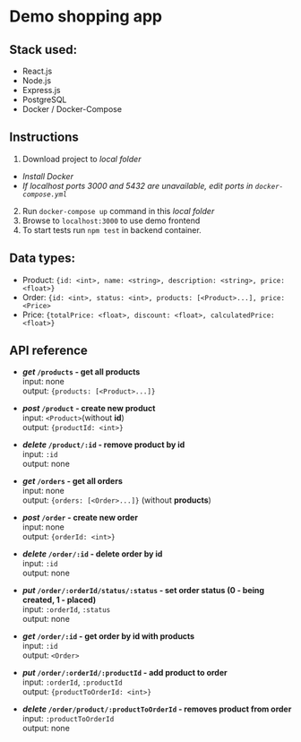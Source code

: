 # Demo shopping app

## Stack used:
* React.js
* Node.js
* Express.js
* PostgreSQL
* Docker / Docker-Compose
## Instructions
1. Download project to *local folder*
* *Install Docker*
* *If localhost ports 3000 and 5432 are unavailable, edit ports in `docker-compose.yml`*
2. Run `docker-compose up` command in this *local folder*
3. Browse to `localhost:3000` to use demo frontend
4. To start tests run `npm test` in backend container.

## Data types:
* Product: `{id: <int>, name: <string>, description: <string>, price: <float>}`
* Order: `{id: <int>, status: <int>, products: [<Product>...], price: <Price>`
* Price: `{totalPrice: <float>, discount: <float>, calculatedPrice: <float>}`

## API reference


*  __*get* `/products` - get all products__\
    input: none\
    output: `{products: [<Product>...]}`  
  
* __*post* `/product` - create new product__\
    input: `<Product>`(without **id**)\
    output: `{productId: <int>}`
  
* __*delete* `/product/:id` - remove product by id__\
    input: `:id`\
    output: none
  
* __*get* `/orders` - get all orders__\
    input: none\
    output: `{orders: [<Order>...]}` (without **products**) 
  
* __*post* `/order` - create new order__\
    input: none\
    output: `{orderId: <int>}`
  
* __*delete* `/order/:id` - delete order by id__\
    input: `:id`\
    output: none
  
* __*put* `/order/:orderId/status/:status` - set order status (0 - being created, 1 - placed)__\
    input: `:orderId`, `:status`\
    output: none
  
* __*get* `/order/:id` - get order by id with products__\
    input: `:id`\
    output: `<Order>`
  
* __*put* `/order/:orderId/:productId` - add product to order__\
    input: `:orderId`, `:productId`\
    output: `{productToOrderId: <int>}`
  
* __*delete* `/order/product/:productToOrderId` - removes product from order__\
    input: `:productToOrderId`\
    output: none
